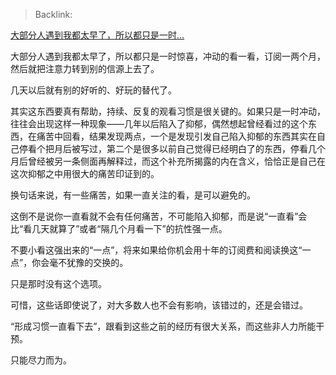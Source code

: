 > Backlink: 

[大部分人遇到我都太早了，所以都只是一时…](https://www.zhihu.com/pin/1672094147879100416)

大部分人遇到我都太早了，所以都只是一时惊喜，冲动的看一看，订阅一两个月，然后就把注意力转到别的信源上去了。

几天以后就有别的好听的、好玩的替代了。

其实这东西要真有帮助，持续、反复的观看习惯是很关键的。如果只是一时冲动，往往会出现这样一种现象——几年以后陷入了抑郁，偶然想起曾经看过的这个东西，在痛苦中回看，结果发现两点，一个是发现引发自己陷入抑郁的东西其实在自己停看个把月后被写过，第二个是很多以前自己觉得已经明白了的东西，停看几个月后曾经被另一条侧面再解释过，而这个补充所揭露的内在含义，恰恰正是自己在这次抑郁之中用很大的痛苦印证到的。

换句话来说，有一些痛苦，如果一直关注的看，是可以避免的。

这倒不是说你一直看就不会有任何痛苦，不可能陷入抑郁，而是说“一直看”会比“看几天就算了”或者“隔几个月看一下”的抗性强一点。

不要小看这强出来的“一点”，将来如果给你机会用十年的订阅费和阅读换这“一点”，你会毫不犹豫的交换的。

只是那时没有这个选项。

可惜，这些话即使说了，对大多数人也不会有影响，该错过的，还是会错过。

“形成习惯一直看下去”，跟看到这些之前的经历有很大关系，而这些非人力所能干预。

只能尽力而为。